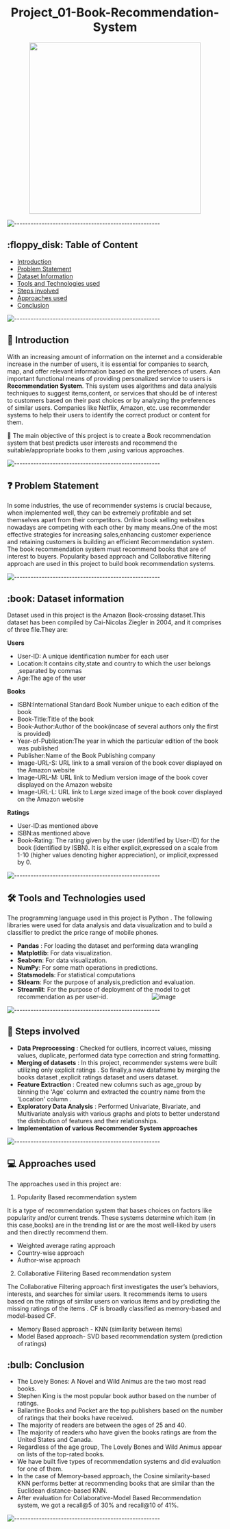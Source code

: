 <h1 align="center">  Project_01-Book-Recommendation-System
 </h1>



<p align="center"> 
<img src="https://assets.website-files.com/6141c89a3874c3702674a1c0/62b1a359a17ffc3c6aaf2d3a_memgraph-building-real-time-book-recommendations-for-bookworms-release-blog-cover.png" height="400px">
</p>


<p> </p>

![-----------------------------------------------------](https://raw.githubusercontent.com/andreasbm/readme/master/assets/lines/rainbow.png)

<h2> :floppy_disk: Table of Content</h2>

 
  * [Introduction](#Introduction)
  * [Problem Statement](#Problem-Statement)
  * [Dataset Information](#dataset-information)
  * [Tools and Technologies used](#tools-and-technologies-used)
  * [Steps involved](#Steps-involved)
  * [Approaches used](#Approaches-used)
  * [Conclusion](#Conclusion)


![-----------------------------------------------------](https://raw.githubusercontent.com/andreasbm/readme/master/assets/lines/rainbow.png)


<h2> 📄 Introduction</h2>

With an increasing amount of information on the internet and a considerable increase in the number of users, it is essential for companies to search, map, and offer relevant information based on the preferences of users. Aan important functional means of providing personalized service to users is **Recommendation System**. This system uses algorithms and data analysis techniques to suggest items,content, or services that should be of interest to customers based on their past choices or by analyzing the preferences of similar users. Companies like Netflix, Amazon, etc. use recommender systems to help their users to identify the correct product or content for them. 

🎯 The main objective of this project  is to create a Book recommendation system that best predicts user interests and recommend the suitable/appropriate books to them ,using various approaches.

![-----------------------------------------------------](https://raw.githubusercontent.com/andreasbm/readme/master/assets/lines/rainbow.png)


<h2> ❓ Problem Statement</h2>

 In some industries, the use of recommender systems is crucial because, when implemented well, they can be extremely profitable and set themselves apart from their competitors. Online book selling websites nowadays are competing with each other by many means.One of the most effective strategies for increasing sales,enhancing customer experience and retaining customers is building an efficient Recommendation system. The book recommendation system must recommend books that are of interest to buyers. Popularity based approach and Collaborative filtering approach are used in this project to build book recommendation systems.



![-----------------------------------------------------](https://raw.githubusercontent.com/andreasbm/readme/master/assets/lines/rainbow.png)


<h2> :book: Dataset information </h2>

 Dataset used in this project is the Amazon Book-crossing dataset.This dataset has been compiled by Cai-Nicolas Ziegler in 2004, and it comprises of three file.They are: 

**Users**

* User-ID: A unique identification number for each user
* Location:It contains city,state and country  to which the user belongs ,separated by commas
* Age:The age of the user

**Books**

* ISBN:International Standard Book Number unique to each edition of the book
* Book-Title:Title of the book
* Book-Author:Author of the book(incase of several authors only the first is provided)
* Year-of-Publication:The year in which the particular edition of the book was published
* Publisher:Name of the Book Publishing company
* Image-URL-S: URL link to a small version of the book cover displayed on the Amazon website
* Image-URL-M:	URL link to Medium version image of the book cover displayed on the Amazon website
* Image-URL-L: URL link to Large sized image of the book cover displayed on the Amazon website

**Ratings**

* User-ID:as mentioned above
* ISBN:as mentioned above
* Book-Rating: The rating given by the user (identified by User-ID) for the book (identified by ISBN). It is either explicit,expressed on a scale from 1-10 (higher values denoting higher appreciation), or implicit,expressed by 0.



![-----------------------------------------------------](https://raw.githubusercontent.com/andreasbm/readme/master/assets/lines/rainbow.png)

<h2>🛠️ Tools and Technologies used </h2>


The programming language used in this project is Python . The following libraries were used for data analysis and data visualization and to build a classifier to predict the price range of mobile phones.

* **Pandas** :  For loading the dataset and performing data wrangling
* **Matplotlib**: For  data visualization.
* **Seaborn**: For data visualization.
* **NumPy**: For some math operations in predictions.
* **Statsmodels**: For statistical computations
* **Sklearn**:  For the purpose of analysis,prediction and evaluation.
* **Streamlit**: For the purpose of deployment of the model to get recommendation as per user-id. 
                       
![image](https://github.com/Raoprafull/Project_01-Book-Recommendation-System/assets/159509211/88331d72-b43c-4112-9d00-4001096a258a)


![-----------------------------------------------------](https://raw.githubusercontent.com/andreasbm/readme/master/assets/lines/rainbow.png)

<h2> 📑 Steps involved </h2>

* **Data Preprocessing** : Checked for outliers, incorrect values, missing values, duplicate, performed data type correction and string formatting.
* **Merging of datasets** : In this project, recommender systems were built utilizing only explicit ratings . So finally,a new dataframe by merging the books dataset ,explicit ratings dataset and users dataset.
* **Feature Extraction** : Created new columns such as age_group by binning the 'Age' column and extracted the country name from the 'Location' column  .
* **Exploratory Data Analysis** : Performed Univariate, Bivariate, and Multivariate analysis with various graphs and plots to better understand the distribution of features and their relationships.
* **Implementation of various Recommender System approaches** 


![-----------------------------------------------------](https://raw.githubusercontent.com/andreasbm/readme/master/assets/lines/rainbow.png)


<h2>💻 Approaches used</h2>

The approaches used in this project are:

 1. Popularity Based recommendation system
 
 It is a type of recommendation system that bases choices on factors like popularity and/or current trends. These systems determine which item (in this case,books) are in the trending list or are the most well-liked by users and then directly recommend them.
 
   - Weighted average rating approach
   - Country-wise approach
   - Author-wise approach
   
 2. Collaborative Filitering Based recommendation system
 
 The Collaborative Filtering approach first investigates the user’s behaviors, interests, and searches for similar users.  It recommends items to users based on the ratings of similar users on various items and by predicting the missing ratings of the items . CF is broadly classified as memory-based and model-based CF.


   - Memory Based approach - KNN (similarity between items)
   - Model Based approach- SVD based recommendation system (prediction of ratings)

<h2> :bulb: Conclusion</h2>

* The Lovely Bones: A Novel and Wild Animus are the two most read books.
* Stephen King is the most popular book author based on the number of ratings.
* Ballantine Books and Pocket are the top publishers based on the number of ratings that their books have received.
* The majority of readers are between the ages of 25 and 40.
* The majority of readers who have given the books ratings are from the United States and Canada.
* Regardless of the age group, The Lovely Bones and Wild Animus appear on lists of the top-rated books.
* We have built five types of recommendation systems and did evaluation for one of them.
* In the case of Memory-based approach, the Cosine similarity-based KNN performs better at recommending books that are similar than the Euclidean distance-based KNN.
* After evaluation for Collaborative-Model Based Recommendation system, we got a recall@5 of 30% and recall@10 of 41%.

 
![-----------------------------------------------------](https://raw.githubusercontent.com/andreasbm/readme/master/assets/lines/rainbow.png)

